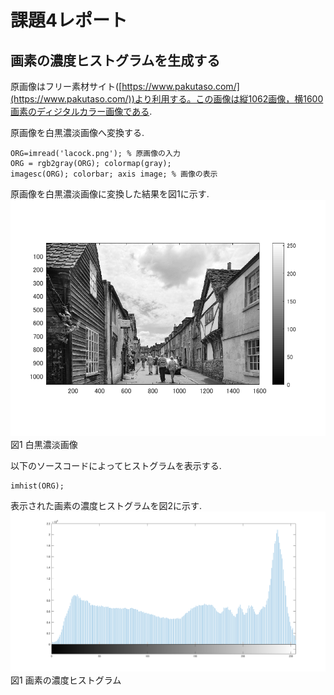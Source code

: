 # 課題4レポート

## 画素の濃度ヒストグラムを生成する
原画像はフリー素材サイト([https://www.pakutaso.com/](https://www.pakutaso.com/))より利用する。この画像は縦1062画像，横1600画素のディジタルカラー画像である.

原画像を白黒濃淡画像へ変換する.
```
ORG=imread('lacock.png'); % 原画像の入力
ORG = rgb2gray(ORG); colormap(gray);  
imagesc(ORG); colorbar; axis image; % 画像の表示
```
 原画像を白黒濃淡画像に変換した結果を図1に示す.
 ![原画像](https://github.com/Sisk449/lecture_image_processing/blob/master/image/kadai4_1.png?raw=true)  
図1 白黒濃淡画像

以下のソースコードによってヒストグラムを表示する.
```
imhist(ORG);
```
表示された画素の濃度ヒストグラムを図2に示す.
 ![画素の濃度ヒストグラム](https://github.com/Sisk449/lecture_image_processing/blob/master/image/kadai4_2.png?raw=true)  
図1 画素の濃度ヒストグラム

